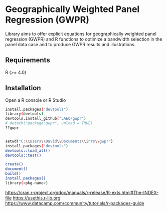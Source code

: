 # Geographically Weighted Panel Regression (GWPR)

Library aims to offer explicit equations for geographically weighted panel regression (GWPR) and R functions to optimize a bandwidth selection in the panel data case and to produce GWPR results and illustrations.

## Requirements

R (>= 4.0)

## Installation

Open a R console or R Studio

```bash
install.packages("devtools")
library(devtools)
devtools.install_github("LAEQ/gwpr")
# detach("package:gwpr", unload = TRUE)
??gwpr
```

```bash

setwd("C:\\Users\\David\\Documents\\inrs\\gwpr")
install.packages("devtools")
devtools::load_all()
devtools::test()

create()
document()
build()
install.packages()
library(<pkg-name>)

```


https://cran.r-project.org/doc/manuals/r-release/R-exts.html#The-INDEX-file
https://usethis.r-lib.org
https://www.datacamp.com/community/tutorials/r-packages-guide
